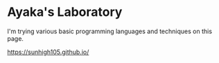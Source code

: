 # Ayaka's Laboratory

I'm trying various basic programming languages and techniques on this page.

https://sunhigh105.github.io/